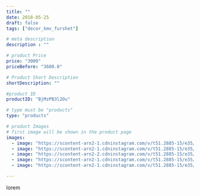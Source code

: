 ```yaml
---
title: ""
date: 2018-05-25
draft: false
tags: ["decor_kmv_furshet"]

# meta description
description : ""

# product Price
price: "3000"
priceBefore: "3600.0"

# Product Short Description
shortDescription: ""

#product ID
productID: "BjMzPB3l2Ou"

# type must be "products"
type: "products"

# product Images
# first image will be shown in the product page
images:
  - image: "https://scontent-arn2-1.cdninstagram.com/v/t51.2885-15/e35/32103803_447069115742039_1173746778822934528_n.jpg?se=7&tp=1&_nc_ht=scontent-arn2-1.cdninstagram.com&_nc_cat=111&_nc_ohc=ZgeN1OCc1cYAX_WGi6R&oh=cbb7a29d27f73ce656858ad45b58b43e&oe=606CD294&ig_cache_key=MTc4NzAyODM2NjgxNTk3MDY3OQ%3D%3D.2"
  - image: "https://scontent-arn2-1.cdninstagram.com/v/t51.2885-15/e35/32359081_847054208833366_1206645863238074368_n.jpg?se=7&tp=1&_nc_ht=scontent-arn2-1.cdninstagram.com&_nc_cat=110&_nc_ohc=VY7pr9BtIYEAX9UEM7k&oh=273723fb2c97353e8333010e82addd28&oe=606D019E&ig_cache_key=MTc4NzAyODQ1MzA1MDgyMDc0OA%3D%3D.2"
  - image: "https://scontent-arn2-2.cdninstagram.com/v/t51.2885-15/e35/32098287_443688949415480_6891494198613114880_n.jpg?se=7&tp=1&_nc_ht=scontent-arn2-2.cdninstagram.com&_nc_cat=108&_nc_ohc=Nmx9ihKPbtkAX8FDoOH&oh=1386987af0bc22a8930f1e386c6a3852&oe=606B213A&ig_cache_key=MTc4NzAyODQ3MDU4MzExNDY1Mw%3D%3D.2"
  - image: "https://scontent-arn2-1.cdninstagram.com/v/t51.2885-15/e35/33210436_239204036831363_1539683060503543808_n.jpg?se=7&tp=1&_nc_ht=scontent-arn2-1.cdninstagram.com&_nc_cat=111&_nc_ohc=8aJ6z7io57wAX-QfTiy&oh=38564189e32f3abafecbc5e5f38324aa&oe=606B2EDC&ig_cache_key=MTc4NzAyODQ2MTk2ODE2MTgyOA%3D%3D.2"
  - image: "https://scontent-arn2-1.cdninstagram.com/v/t51.2885-15/e35/33021403_171940303643730_1179595592272183296_n.jpg?se=7&tp=1&_nc_ht=scontent-arn2-1.cdninstagram.com&_nc_cat=106&_nc_ohc=G6gOB3eMqIwAX8akW7x&oh=ffcdea674bffed39fdca6181e4f339d3&oe=606B99F0&ig_cache_key=MTc4NzAyODQ2OTQwMDQxNDY1OA%3D%3D.2"

---
```

lorem
